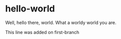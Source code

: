 # hello-world
Well, hello there, world.  What a worldy world you are.

This line was added on first-branch
